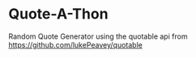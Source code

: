 # Quote-A-Thon
Random Quote Generator using the quotable api from https://github.com/lukePeavey/quotable 
